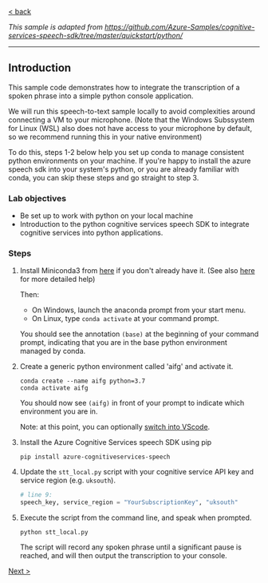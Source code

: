 [< back](../lab2-2-guide.md)

*This sample is adapted from https://github.com/Azure-Samples/cognitive-services-speech-sdk/tree/master/quickstart/python/*

<hr>

## Introduction
This sample code demonstrates how to integrate the transcription of a spoken phrase into a simple python console application.

We will run this speech-to-text sample locally to avoid complexities around connecting a VM to your microphone. (Note that the Windows Subssystem for Linux (WSL) also does not have access to your microphone by default, so we recommend running this in your native environment)

To do this, steps 1-2 below help you set up conda to manage consistent python environments on your machine. If you're happy to install the azure speech sdk into your system's python, or you are already familiar with conda, you can skip these steps and go straight to step 3.

### Lab objectives
- Be set up to work with python on your local machine
- Introduction to the python cognitive services speech SDK to integrate cognitive services into python applications.

### Steps

1. Install Miniconda3 from [here](https://docs.conda.io/en/latest/miniconda.html) if you don't already have it. (See also [here](../../additional_material/lab2-tips_and_tricks.md#Working-with-Conda) for more detailed help)

   Then:
   - On Windows, launch the anaconda prompt from your start menu.
   - On Linux, type `conda activate` at your command prompt.

   You should see the annotation `(base)` at the beginning of your command prompt, indicating that you are in the base python environment managed by conda. 


2. Create a generic python environment called 'aifg' and activate it.
   ```
   conda create --name aifg python=3.7
   conda activate aifg
   ```
   You should now see `(aifg)` in front of your prompt to indicate which environment you are in. 

   Note: at this point, you can optionally [switch into VScode](link).


3. Install the Azure Cognitive Services speech SDK using pip
    ```
    pip install azure-cognitiveservices-speech
    ```

4. Update the `stt_local.py` script with your cognitive service API key and service region (e.g. `uksouth`).

   ```py
   # line 9: 
   speech_key, service_region = "YourSubscriptionKey", "uksouth"
   ```

5. Execute the script from the command line, and speak when prompted.
   ```
   python stt_local.py
   ```

   The script will record any spoken phrase until a significant pause is reached, and will then output the transcription to your console.


[Next >](../lab2-2-guide.md#2-convert-written-text-to-speech-with-a-nodejs-console-app)
